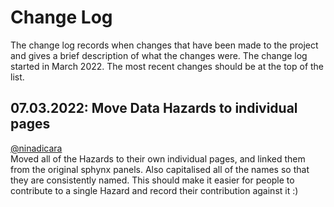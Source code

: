 # Change Log

The change log records when changes that have been made to the project and gives a brief description of what the changes were. 
The change log started in March 2022. 
The most recent changes should be at the top of the list. 

<!-- Example change log entry

## DD-MM-YYYY: <10 words to summarise change
More detailed paragraph (~100 words is more than enough!) that describes the changes in more detail and their impact.  
[Your name](link to your github profile) -->

## 07.03.2022: Move Data Hazards to individual pages
[@ninadicara](https://github.com/ninadicara)  
Moved all of the Hazards to their own individual pages, and linked them from the original sphynx panels. 
Also capitalised all of the names so that they are consistently named. 
This should make it easier for people to contribute to a single Hazard and record their contribution against it :) 



